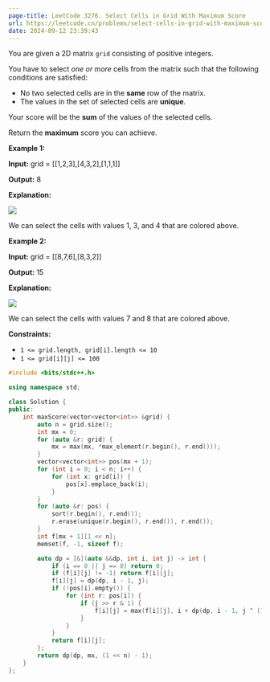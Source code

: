 ```yaml
---
page-title: LeetCode 3276. Select Cells in Grid With Maximum Score
url: https://leetcode.cn/problems/select-cells-in-grid-with-maximum-score/description/
date: 2024-09-12 23:39:43
---
```

You are given a 2D matrix `grid` consisting of positive integers.

You have to select *one or more* cells from the matrix such that the following conditions are satisfied:

-   No two selected cells are in the **same** row of the matrix.
-   The values in the set of selected cells are **unique**.

Your score will be the **sum** of the values of the selected cells.

Return the **maximum** score you can achieve.

**Example 1:**

**Input:** grid = \[\[1,2,3\],\[4,3,2\],\[1,1,1\]\]

**Output:** 8

**Explanation:**

![](https://assets.leetcode.com/uploads/2024/07/29/grid1drawio.png)

We can select the cells with values 1, 3, and 4 that are colored above.

**Example 2:**

**Input:** grid = \[\[8,7,6\],\[8,3,2\]\]

**Output:** 15

**Explanation:**

![](https://assets.leetcode.com/uploads/2024/07/29/grid8_8drawio.png)

We can select the cells with values 7 and 8 that are colored above.

**Constraints:**

-   `1 <= grid.length, grid[i].length <= 10`
-   `1 <= grid[i][j] <= 100`

```cpp
#include <bits/stdc++.h>

using namespace std;

class Solution {
public:
    int maxScore(vector<vector<int>> &grid) {
        auto n = grid.size();
        int mx = 0;
        for (auto &r: grid) {
            mx = max(mx, *max_element(r.begin(), r.end()));
        }
        vector<vector<int>> pos(mx + 1);
        for (int i = 0; i < n; i++) {
            for (int x: grid[i]) {
                pos[x].emplace_back(i);
            }
        }
        for (auto &r: pos) {
            sort(r.begin(), r.end());
            r.erase(unique(r.begin(), r.end()), r.end());
        }
        int f[mx + 1][1 << n];
        memset(f, -1, sizeof f);

        auto dp = [&](auto &&dp, int i, int j) -> int {
            if (i == 0 || j == 0) return 0;
            if (f[i][j] != -1) return f[i][j];
            f[i][j] = dp(dp, i - 1, j);
            if (!pos[i].empty()) {
                for (int r: pos[i]) {
                    if (j >> r & 1) {
                        f[i][j] = max(f[i][j], i + dp(dp, i - 1, j ^ (1 << r)));
                    }
                }
            }
            return f[i][j];
        };
        return dp(dp, mx, (1 << n) - 1);
    }
};
```